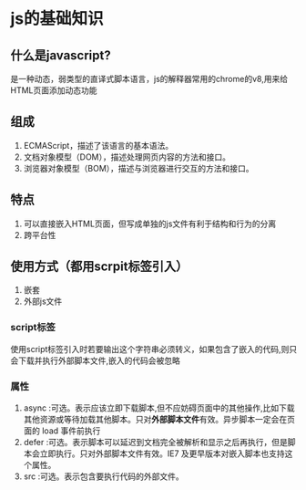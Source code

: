 # js的基础知识

## 什么是javascript?

是一种动态，弱类型的直译式脚本语言，js的解释器常用的chrome的v8,用来给HTML页面添加动态功能

## 组成

1. ECMAScript，描述了该语言的基本语法。
2. 文档对象模型（DOM），描述处理网页内容的方法和接口。
3. 浏览器对象模型（BOM），描述与浏览器进行交互的方法和接口。

## 特点

1. 可以直接嵌入HTML页面，但写成单独的js文件有利于结构和行为的分离
2. 跨平台性

## 使用方式（都用scrpit标签引入）

1. 嵌套
2. 外部js文件

### script标签

使用script标签引入时若要输出</script>这个字符串必须转义，如果包含了嵌入的代码,则只会下载并执行外部脚本文件,嵌入的代码会被忽略

### 属性

1. async :可选。表示应该立即下载脚本,但不应妨碍页面中的其他操作,比如下载其他资源或等待加载其他脚本。只对**外部脚本文件**有效。异步脚本一定会在页面的 load 事件前执行
2. defer :可选。表示脚本可以延迟到文档完全被解析和显示之后再执行，但是脚本会立即执行。只对外部脚本文件有效。IE7 及更早版本对嵌入脚本也支持这个属性。
3. src :可选。表示包含要执行代码的外部文件。


